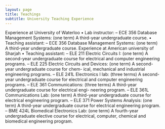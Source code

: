 ```yaml
---
layout: page
title: Teachings
subtitle: University Teaching Experience
---
```

Experience at University of Waterloo
• Lab instructor:
– ECE 356 Database Management Systems: (one term) A third-year undergraduate course.
• Teaching assistant:
– ECE 356 Database Management Systems: (one term) A third-year undergraduate course.
Experience at American university of Sharjah
• Teaching assistant:
– ELE 211 Electric Circuits I: (one term) A second-year undergraduate course for electrical and
computer engineering programs.
– ELE 225 Electric Circuits and Devices: (one term) A second-year undergraduate course for chem-
ical, mechanical and industrial engineering programs.
– ELE 241L Electronics I lab: (three terms) A second-year undergraduate course for electrical and
computer engineering programs.
– ELE 361 Communications: (three terms) A third-year undergraduate course for electrical engi-
neering program.
– ELE 361L Communications Lab: (one term) A third-year undergraduate course for electrical
engineering program.
– ELE 371 Power Systems Analysis: (one term) A third-year undergraduate course for electrical
engineering program.
– BME 424L Biomedical Electronics Lab: (one term) A fourth-year undergraduate elective course
for electrical, computer, chemical and biomedical engineering program.
